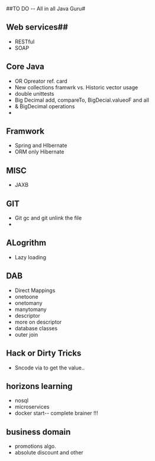 ##TO DO -- All in all Java Guru#


## Web services##
- RESTful
- SOAP 


## Core Java ##

- OR Opreator ref. card
- New collections framwrk vs. Historic vector usage
- double unittests
- Big Decimal add, compareTo, BigDecial.valueoF and all 
- & BigDecimal operations
-  


## Framwork ##

- Spring and HIbernate
- ORM only Hibernate



## MISC ##

- JAXB



## GIT ##

- Git gc and git unlink the file
- 

## ALogrithm ##

- Lazy loading 


## DAB ##

- Direct Mappings
- onetoone
- onetomany
- manytomany
- descriptor
- more on descriptor 
- database classes 
- outer join


## Hack or Dirty Tricks ##
- Sncode via to get the value..


## horizons learning ##
- nosql
- microservices
- docker start-- complete brainer !!!

## business domain ##
- promotions algo.
- absolute discount and other


